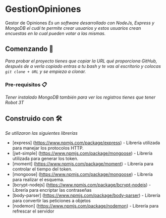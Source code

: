 # GestionOpiniones
Gestor de Opiniones
_Es un software desarrollado con NodeJs, Express y MongoDB el cuál te permite crear usuarios y estos usuarios crean encuestas
en la cual pueden votar a las mismas._

## Comenzando 🚀
_Para probar el proyecto tienes que copiar la URL qué proporciona GitHub, después de a verla copiado entras a tu bash y te vas
al escritorio y colocas ```git clone + URL``` y se empieza a clonar._

### Pre-requisitos 📋

_Tener instalado MongoDB también para ver los registros tienes que tener Robot 3T_

## Construido con 🛠️

_Se utilizaron las siguientes librerías_

* [express] (https://www.npmjs.com/package/express) - Librería utilizada para manejar los protocolos HTTP.
* [jwt-simple] (https://www.npmjs.com/package/mongoose) - Librería utilizada para generar los token.
* [moment] (https://www.npmjs.com/package/moment) - Librería para controlar el tiempo del token.
* [mongoose] (https://www.npmjs.com/package/mongoose) - Librería para realizar el esquema.
* [bcrypt-nodejs] (https://www.npmjs.com/package/bcrypt-nodejs) - Librería para encriptar las contraseñas
* [body-parser] (https://www.npmjs.com/package/body-parser) - Librería para convertir las peticiones a objetos
* [nodemon] (https://www.npmjs.com/package/nodemon) - Librería para refrescar el servidor
